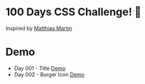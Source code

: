 # 100 Days CSS Challenge! 💖

Inspired by [Matthias Martin](https://100dayscss.com/)

# Demo
- Day 001 - Title [Demo](https://daybydoris.github.io/100-days-css/Day001Title/)
- Day 002 - Burger Icon [Demo](https://daybydoris.github.io/100-days-css/Day002BurgerIcon/)
